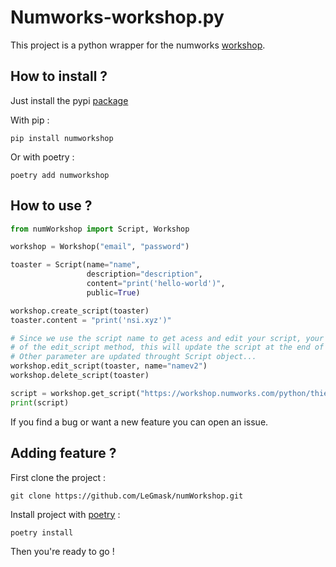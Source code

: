 # Numworks-workshop.py

This project is a python wrapper for the numworks [workshop](workshop.numworks.com/).

## How to install ?

Just install the pypi [package](https://pypi.org/project/numworkshop/)

With pip :

```
pip install numworkshop
```

Or with poetry :

```
poetry add numworkshop
```

## How to use ?

```py
from numWorkshop import Script, Workshop

workshop = Workshop("email", "password")

toaster = Script(name="name",
                 description="description",
                 content="print('hello-world')",
                 public=True)

workshop.create_script(toaster)
toaster.content = "print('nsi.xyz')"

# Since we use the script name to get acess and edit your script, your should use the name parameter
# of the edit_script method, this will update the script at the end of the process and not break script
# Other parameter are updated throught Script object...
workshop.edit_script(toaster, name="namev2")
workshop.delete_script(toaster)

script = workshop.get_script("https://workshop.numworks.com/python/thierry-barry/annuite_constante")  # This return a script object.
print(script)
```

If you find a bug or want a new feature you can open an issue.

## Adding feature ?

First clone the project :

```
git clone https://github.com/LeGmask/numWorkshop.git
```

Install project with [poetry](https://python-poetry.org) :

```
poetry install
```

Then you're ready to go !
